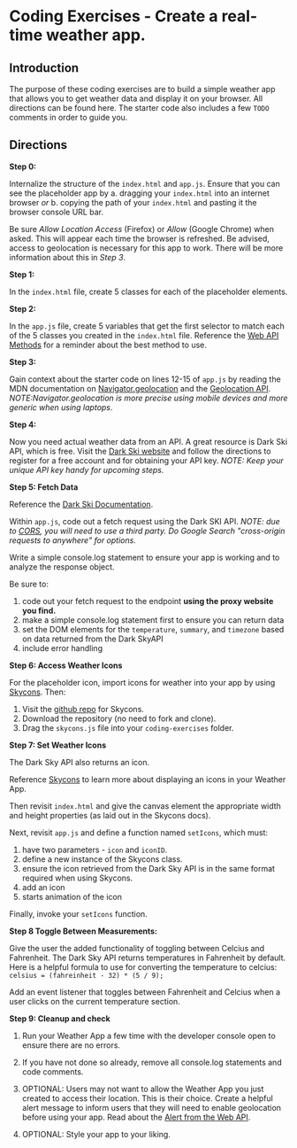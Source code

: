 # Coding Exercises - Create a real-time weather app.

## Introduction

The purpose of these coding exercises are to build a simple weather app that allows you to get weather data and display it on your browser. All directions can be found here. The starter code also includes a few `TODO` comments in order to guide you.

## Directions

**Step 0:**

Internalize the structure of the `index.html` and `app.js`. Ensure that you can see the placeholder app by
a. dragging your `index.html` into an internet browser _or_
b. copying the path of your `index.html` and pasting it the browser console URL bar.

Be sure _Allow Location Access_ (Firefox) or _Allow_ (Google Chrome) when asked. This will appear each time the browser is refreshed. Be advised, access to geolocation is necessary for this app to work. There will be more information about this in _Step 3_.

**Step 1:**

In the `index.html` file, create 5 classes for each of the placeholder elements.

**Step 2:**

In the `app.js` file, create 5 variables that get the first selector to match each of the 5 classes you created in the `index.html` file. Reference the [Web API Methods](https://developer.mozilla.org/en-US/docs/Web/API/Document) for a reminder about the best method to use.

**Step 3:**

Gain context about the starter code on lines 12-15 of `app.js` by reading the MDN documentation on [Navigator.geolocation](https://developer.mozilla.org/en-US/docs/Web/API/Navigator/geolocation) and the [Geolocation API](https://developer.mozilla.org/en-US/docs/Web/API/Geolocation_API/Using_the_Geolocation_API). _NOTE:Navigator.geolocation is more precise using mobile devices and more generic when using laptops_.

**Step 4:**

Now you need actual weather data from an API. A great resource is Dark Ski API, which is free. Visit the [Dark Ski website](https://darksky.net/dev) and follow the directions to register for a free account and for obtaining your API key. _NOTE: Keep your unique API key handy for upcoming steps._

**Step 5: Fetch Data**

Reference the [Dark Ski Documentation](https://darksky.net/dev/docs).

Within `app.js`, code out a fetch request using the Dark SKI API. _NOTE: due to [CORS](https://developer.mozilla.org/en-US/docs/Web/HTTP/CORS), you will need to use a third party. Do Google Search "cross-origin requests to anywhere" for options._

Write a simple console.log statement to ensure your app is working and to analyze the response object.

Be sure to:

1. code out your fetch request to the endpoint **using the proxy website you find.**
2. make a simple console.log statement first to ensure you can return data
3. set the DOM elements for the `temperature`, `summary`, and `timezone` based on data returned from the Dark SkyAPI
4. include error handling

**Step 6: Access Weather Icons**

For the placeholder icon, import icons for weather into your app by using [Skycons](https://darkskyapp.github.io/skycons/). Then:

1. Visit the [github repo](https://github.com/darkskyapp/skycons) for Skycons.
2. Download the repository (no need to fork and clone).
3. Drag the `skycons.js` file into your `coding-exercises` folder.

**Step 7: Set Weather Icons**

The Dark Sky API also returns an icon.

Reference [Skycons](https://darkskyapp.github.io/skycons/) to learn more about displaying an icons in your Weather App.

Then revisit `index.html` and give the canvas element the appropriate width and height properties (as laid out in the Skycons docs).

Next, revisit `app.js` and define a function named `setIcons`, which must:

1. have two parameters - `icon` and `iconID`.
2. define a new instance of the Skycons class.
3. ensure the icon retrieved from the Dark Sky API is in the same format required when using Skycons.
4. add an icon
5. starts animation of the icon

Finally, invoke your `setIcons` function.

**Step 8 Toggle Between Measurements:**

Give the user the added functionality of toggling between Celcius and Fahrenheit.
The Dark Sky API returns temperatures in Fahrenheit by default.
Here is a helpful formula to use for converting the temperature to celcius:
`celsius = (fahreinheit - 32) * (5 / 9);`

Add an event listener that toggles between Fahrenheit and Celcius when a user clicks on the current temperature section.

**Step 9: Cleanup and check**

1. Run your Weather App a few time with the developer console open to ensure there are no errors.
2. If you have not done so already, remove all console.log statements and code comments.

3. OPTIONAL: Users may not want to allow the Weather App you just created to access their location. This is their choice. Create a helpful alert message to inform users that they will need to enable geolocation before using your app. Read about the [Alert from the Web API](https://developer.mozilla.org/en-US/docs/Web/API/Window/alert).

4. OPTIONAL: Style your app to your liking.
